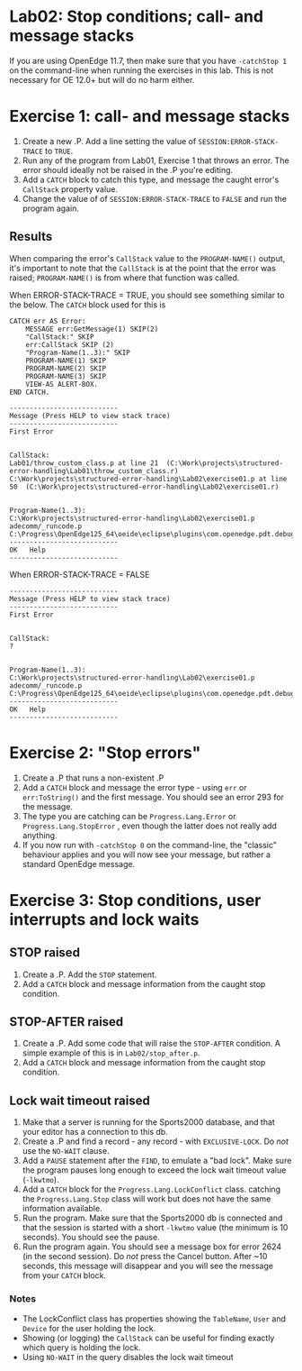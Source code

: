 # Lab02: Stop conditions; call- and message stacks #

If you are using OpenEdge 11.7, then make sure that you have `-catchStop 1` on the command-line when running the exercises in this lab. This is not necessary for OE 12.0+ but will do no harm either.

# Exercise 1: call- and message stacks #
1. Create a new .P. Add a line setting the value of `SESSION:ERROR-STACK-TRACE` to `TRUE`.
2. Run any of the program from Lab01, Exercise 1 that throws an error. The error should ideally not be raised in the .P you're editing.
3. Add a `CATCH` block to catch this type, and message the caught error's `CallStack` property value.
4. Change the value of of `SESSION:ERROR-STACK-TRACE` to `FALSE` and run the program again.

## Results ##

When comparing the error's `CallStack` value to the `PROGRAM-NAME()` output, it's important to note that the `CallStack` is at the point that the error was raised; `PROGRAM-NAME()` is from where that function was called.

When ERROR-STACK-TRACE = TRUE, you should see something similar to the below. The `CATCH` block used for this is
```
CATCH err AS Error:
    MESSAGE err:GetMessage(1) SKIP(2)
    "CallStack:" SKIP
    err:CallStack SKIP (2)
    "Program-Name(1..3):" SKIP
    PROGRAM-NAME(1) SKIP
    PROGRAM-NAME(2) SKIP
    PROGRAM-NAME(3) SKIP
    VIEW-AS ALERT-BOX.
END CATCH.
```

```
---------------------------
Message (Press HELP to view stack trace)
---------------------------
First Error


CallStack:
Lab01/throw_custom_class.p at line 21  (C:\Work\projects\structured-error-handling\Lab01\throw_custom_class.r)
C:\Work\projects\structured-error-handling\Lab02\exercise01.p at line 50  (C:\Work\projects\structured-error-handling\Lab02\exercise01.r)


Program-Name(1..3):
C:\Work\projects\structured-error-handling\Lab02\exercise01.p
adecomm/_runcode.p
C:\Progress\OpenEdge125_64\oeide\eclipse\plugins\com.openedge.pdt.debug.core_12.5.1.00\abl\_debuglauncher.p
---------------------------
OK   Help
---------------------------
```

When ERROR-STACK-TRACE = FALSE
```
---------------------------
Message (Press HELP to view stack trace)
---------------------------
First Error


CallStack:
?


Program-Name(1..3):
C:\Work\projects\structured-error-handling\Lab02\exercise01.p
adecomm/_runcode.p
C:\Progress\OpenEdge125_64\oeide\eclipse\plugins\com.openedge.pdt.debug.core_12.5.1.00\abl\_debuglauncher.p
---------------------------
OK   Help
---------------------------
```


# Exercise 2: "Stop errors" #

1. Create a .P that runs a non-existent .P
2. Add a `CATCH` block and message the error type - using `err` or `err:ToString()` and the first message. You should see an error 293 for the message.
3. The type you are catching can be `Progress.Lang.Error` or `Progress.Lang.StopError` , even though the latter does not really add anything.
4. If you now run with `-catchStop 0` on the command-line, the "classic" behaviour applies and you will now see your message, but rather a standard OpenEdge message.


# Exercise 3: Stop conditions, user interrupts and lock waits #


## STOP raised ##
1. Create a .P. Add the `STOP` statement.
2. Add a `CATCH` block and message information from the caught stop condition.


## STOP-AFTER raised ##
1. Create a .P. Add some code that will raise the `STOP-AFTER` condition. A simple example of this is in `Lab02/stop_after.p`.
2. Add a `CATCH` block and message information from the caught stop condition.


## Lock wait timeout raised ##
1. Make that a server is running for the Sports2000 database, and that your editor has a connection to this db.
2. Create a .P and find a record - any record - with `EXCLUSIVE-LOCK`. Do *not* use the `NO-WAIT` clause.
3. Add a `PAUSE` statement after the `FIND`, to emulate a "bad lock". Make sure the program pauses long enough to exceed the lock wait timeout value (`-lkwtmo`).
4. Add a `CATCH` block for the `Progress.Lang.LockConflict` class. catching the `Progress.Lang.Stop` class will work but does not have the same information available.
5. Run the program. Make sure that the Sports2000 db is connected and that the session is started with a short `-lkwtmo` value (the minimum is 10 seconds). You should see the pause.
6. Run the program again. You should see a message box for error 2624 (in the second session). Do *not* press the Cancel button. After ~10 seconds, this message will disappear and you will see the message from your `CATCH` block.

### Notes ###
- The LockConflict class has properties showing the `TableName`, `User` and `Device` for the user holding the lock.
- Showing (or logging) the `CallStack` can be useful for finding exactly which query is holding the lock.
- Using `NO-WAIT` in the query disables the lock wait timeout


